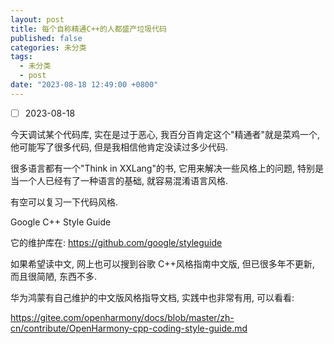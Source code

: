 ```yaml
---
layout: post
title: 每个自称精通C++的人都盛产垃圾代码
published: false
categories: 未分类
tags: 
  - 未分类
  - post
date: "2023-08-18 12:49:00 +0800"
---
```


- [ ] 2023-08-18

今天调试某个代码库, 实在是过于恶心, 我百分百肯定这个"精通者"就是菜鸡一个, 他可能写了很多代码, 但是我相信他肯定没读过多少代码.

很多语言都有一个"Think in XXLang"的书, 它用来解决一些风格上的问题, 特别是当一个人已经有了一种语言的基础, 就容易混淆语言风格.

有空可以复习一下代码风格.

Google C++ Style Guide

它的维护库在: https://github.com/google/styleguide

如果希望读中文, 网上也可以搜到谷歌 C++风格指南中文版, 但已很多年不更新, 而且很简陋, 东西不多.

华为鸿蒙有自己维护的中文版风格指导文档, 实践中也非常有用, 可以看看:

https://gitee.com/openharmony/docs/blob/master/zh-cn/contribute/OpenHarmony-cpp-coding-style-guide.md
